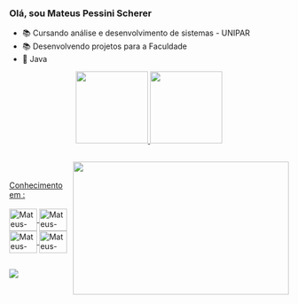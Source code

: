 ### Olá, sou Mateus Pessini Scherer
- 📚 Cursando análise e desenvolvimento de sistemas - UNIPAR
- 📚 Desenvolvendo projetos para a Faculdade
- 🧡 Java


<div align="center">
  <a href="https://github.com/Pessinera">
  <img height="130em" src="https://github-readme-stats.vercel.app/api?username=Pessinera&show_icons=true&theme=tokyonight&include_all_commits=true&count_private=true"/>
  <img height="130em" src="https://github-readme-stats.vercel.app/api/top-langs/?username=Pessinera&layout=compact&langs_count=7&theme=tokyonight"/>
</div>

  <img align="right" width = 389  height = 240  src= "https://media.tenor.com/36lDIQ6tMx4AAAAd/hacker-ile0x.gif">
<div>
    
  ##
  
</div>
  
<br>
<br>
 Conhecimento em :
<div style="display: inline_block"><br>
<img align="center" alt="Mateus-JAVA" height="40" width="50"  src="https://cdn.jsdelivr.net/gh/devicons/devicon/icons/java/java-original.svg">
<img align="center" alt="Mateus-ORACLE" height="40" width="50"  src="https://cdn.jsdelivr.net/gh/devicons/devicon/icons/oracle/oracle-original.svg">
<img align="center" alt="Mateus-HTML" height="40" width="50"  src="https://cdn.jsdelivr.net/gh/devicons/devicon/icons/html5/html5-plain-wordmark.svg">  
<img align="center" alt="Mateus-CSS" height="40" width="50"  src="https://cdn.jsdelivr.net/gh/devicons/devicon/icons/css3/css3-plain-wordmark.svg">  
</div>
<div>
  
  ##
  
</div>
<div>
   <a href="https://www.linkedin.com/in/mateus-pessini-3ab683208/" target="_blank"><img src="https://img.shields.io/badge/-LinkedIn-%230077B5?style=for-the-badge&logo=linkedin&logoColor=white" target="_blank"></a> 
</div>

